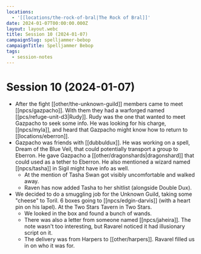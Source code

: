```yaml
---
locations:
  - '[[locations/the-rock-of-bral|The Rock of Bral]]'
date: 2024-01-07T00:00:00.000Z
layout: layout.webc
title: Session 10 (2024-01-07)
campaignSlug: spelljammer-bebop
campaignTitle: Spelljammer Bebop
tags:
  - session-notes
---
```

# Session 10 (2024-01-07)

- After the fight [[other/the-unknown-guild]] members came to meet [[npcs/gazpacho]]. With them they had a warforged named [[pcs/refuge-unit-d3|Rudy]]. Rudy was the one that wanted to meet Gazpacho to seek some info. He was looking for his charge, [[npcs/myla]], and heard that Gazpacho might know how to return to [[locations/eberron]]. 
- Gazpacho was friends with [[dubbuldux]]. He was working on a spell, Dream of the Blue Veil, that could potentially transport a group to Eberron. He gave Gazpacho a [[other/dragonshards|dragonshard]] that could used as a tether to Eberron. He also mentioned a wizard named [[npcs/tasha]] in Sigil might have info as well.
	- At the mention of Tasha Swan got visibly uncomfortable and walked away.
	- Raven has now added Tasha to her shitlist (alongside Double Dux).
- We decided to do a smuggling job for the Unknown Guild, taking some "cheese" to Toril. 6 boxes going to [[npcs/edgin-darvis]] (with a heart pin on his lapel). At the Two Stars Tavern in Two Stars.
	- We looked in the box and found a bunch of wands.
	- There was also a letter from someone named [[npcs/jaheira]]. The note wasn't too interesting, but Ravarel noticed it had illusionary script on it.
	- The delivery was from Harpers to [[other/harpers]]. Ravarel filled us in on who it was for.
